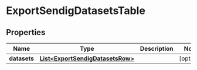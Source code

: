 

# ExportSendigDatasetsTable


## Properties

| Name | Type | Description | Notes |
|------------ | ------------- | ------------- | -------------|
|**datasets** | [**List&lt;ExportSendigDatasetsRow&gt;**](ExportSendigDatasetsRow.md) |  |  [optional] |



